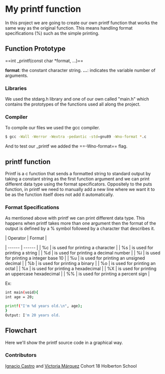 # My printf function

In this project we are going to create our own printf function that works the same way as the original function. This means handling format specifications (%) such as the simple printing.

## Function Prototype

==int _printf(const char *format, ...)==

**format**: the constant character string.
**...**: indicates the variable number of arguments.

### Libraries

We used the stdarg.h library and one of our own called "main.h" which contains the prototypes of the functions used all along the project.

### Compiler

To compile our files we used the gcc compiler.

```sh
$ gcc -Wall -Werror -Wextra -pedantic -std=gnu89 -Wno-format *.c
```

And to test our _printf we added the ==-Wno-format== flag.

## printf function

Printf is a c function that sends a formatted string to standard output by taking a constant string as the first function argument and we can print different data type using the format specificators. Oppositely to the puts function, in printf we need to manually add a new line where we want it to be as the function itself does not add it automatically.

### Format Specifications

As mentioned above with printf we can print different data type. This happens when printf takes more than one argument then the format of the output is defined by a % symbol followed by a character that describes it.


| Operator | Format |

| ------ | ------ |
| %c | is used for printing a character |
| %s | is used for printing a string |
| %d | is used for printing a decimal number |
| %i | is used for printing a integer base 10 |
| %u | is used for printing an unsigned decimal |
| %b | is used for printing a binary |
| %o | is used for printing an octal |
| %x | is used for printing a hexadecimal |
| %X | is used for printing an uppercase hexadecimal |
| %% | is used for printing a percent sign |

Ex:

```sh
int main(void){
int age = 20;

printf("I'm %d years old.\n", age);
}
Output: I'm 20 years old.
```

## Flowchart

Here we'll show the printf source code in a graphical way.






### Contributors

[Ignacio Castro](https://github.com/ignaciocastro347) and  [Victoria Márquez](https://github.com/vicomarquez)
Cohort 18 Holberton School
